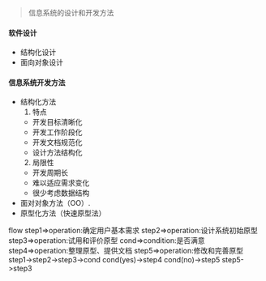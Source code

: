 > 信息系统的设计和开发方法
#### 软件设计
+ 结构化设计
+ 面向对象设计

#### 信息系统开发方法
+ 结构化方法  
   1. 特点
   + 开发目标清晰化
   + 开发工作阶段化
   + 开发文档规范化
   + 设计方法结构化
   2. 局限性
   + 开发周期长
   + 难以适应需求变化
   + 很少考虑数据结构
+ 面对对象方法（OO）.
+ 原型化方法（快速原型法）

flow
step1=>operation:确定用户基本需求
step2=>operation:设计系统初始原型
step3=>operation:试用和评价原型
cond=>condition:是否满意
step4=>operation:整理原型、提供文档
step5=>operation:修改和完善原型
step1->step2->step3->cond
cond(yes)->step4
cond(no)->step5
step5->step3
